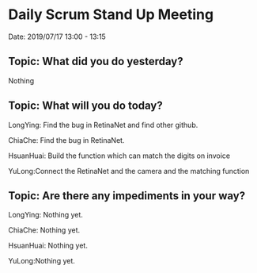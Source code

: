 # Daily Scrum Stand Up Meeting

Date: 2019/07/17 13:00 - 13:15

## Topic: What did you do yesterday?

Nothing

## Topic: What will you do today?

LongYing: Find the bug in RetinaNet and find other github.

ChiaChe: Find the bug in RetinaNet.

HsuanHuai: Build the function which can match the digits on invoice

YuLong:Connect the RetinaNet and the camera and the matching function  

## Topic: Are there any impediments in your way?

LongYing: Nothing yet.

ChiaChe: Nothing yet.

HsuanHuai: Nothing yet.

YuLong:Nothing yet.

